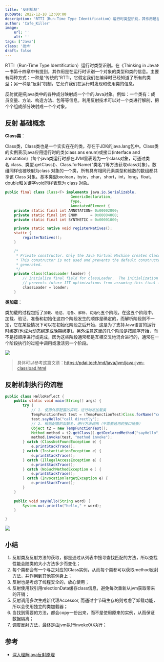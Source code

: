 ```yaml
---
title: '反射机制'
pubDate: 2022-12-10 12:00:00
description: 'RTTI（Run-Time Type Identification）运行时类型识别，其作用是在运行时识别一个对象的类型和类的信息。主要有两种方式，而其中一种便是反射机制'
author: 'Cafe_Killer'
image:
    url: ''
    alt: ''
tags: ["Java"]
class: '技术'
draft: false
---
```


RTTI（Run-Time Type Identification）运行时类型识别。在《Thinking in Java》一书第十四章中有提到，其作用是在运行时识别一个对象的类型和类的信息。主要有两种方式：一种是“传统的”RTTI，它假定我们在编译时已经知道了所有的类型；另一种是“反射”机制，它允许我们在运行时发现和使用类的信息。

反射就是把java类中的各种成分映射成一个个的Java对象。例如：一个类有：成员变量、方法、构造方法、包等等信息，利用反射技术可以对一个类进行解剖，把个个组成部分映射成一个个对象。


## 反射 基础概念

**Class类**：

Class类，Class类也是一个实实在在的类，存在于JDK的java.lang包中。Class类的实例表示java应用运行时的类(class ans enum)或接口(interface and annotation)（每个java类运行时都在JVM里表现为一个class对象，可通过类名.class、类型.getClass()、Class.forName("类名")等方法获取class对象）。数组同样也被映射为class 对象的一个类，所有具有相同元素类型和维数的数组都共享该 Class 对象。基本类型boolean，byte，char，short，int，long，float，double和关键字void同样表现为 class 对象。

```java
public final class Class<T> implements java.io.Serializable,
                              GenericDeclaration,
                              Type,
                              AnnotatedElement {
    private static final int ANNOTATION= 0x00002000;
    private static final int ENUM      = 0x00004000;
    private static final int SYNTHETIC = 0x00001000;

    private static native void registerNatives();
    static {
        registerNatives();
    }

    /*
     * Private constructor. Only the Java Virtual Machine creates Class objects.   //私有构造器，只有JVM才能调用创建Class对象
     * This constructor is not used and prevents the default constructor being
     * generated.
     */
    private Class(ClassLoader loader) {
        // Initialize final field for classLoader.  The initialization value of non-null
        // prevents future JIT optimizations from assuming this final field is null.
        classLoader = loader;
    }
```

**类加载**：

类加载的过程包括了`加载`、`验证`、`准备`、`解析`、`初始化`五个阶段。在这五个阶段中，加载、验证、准备和初始化这四个阶段发生的顺序是确定的，而解析阶段则不一定，它在某些情况下可以在初始化阶段之后开始，这是为了支持Java语言的运行时绑定(也成为动态绑定或晚期绑定)。另外注意这里的几个阶段是按顺序开始，而不是按顺序进行或完成，因为这些阶段通常都是互相交叉地混合进行的，通常在一个阶段执行的过程中调用或激活另一个阶段。

![](https://pdai.tech/images/jvm/java_jvm_classload_2.png)

> 具体可以参考这篇文章：https://pdai.tech/md/java/jvm/java-jvm-classload.html

## 反射机制执行的流程

```java
public class HelloReflect {
    public static void main(String[] args) {
        try {
            // 1. 使用外部配置的实现，进行动态加载类
            TempFunctionTest test = (TempFunctionTest)Class.forName("com.tester.HelloReflect").newInstance();
            test.sayHello("call directly");
            // 2. 根据配置的函数名，进行方法调用（不需要通用的接口抽象）
            Object t2 = new TempFunctionTest();
            Method method = t2.getClass().getDeclaredMethod("sayHello", String.class);
            method.invoke(test, "method invoke");
        } catch (ClassNotFoundException e) {
            e.printStackTrace();
        } catch (InstantiationException e) {
            e.printStackTrace();
        } catch (IllegalAccessException e) {
            e.printStackTrace();
        } catch (NoSuchMethodException e ) {
            e.printStackTrace();
        } catch (InvocationTargetException e) {
            e.printStackTrace();
        }
    }
    
    public void sayHello(String word) {
        System.out.println("hello," + word);
    }

}
```

![](https://pdai.tech/images/java/java-basic-reflection-1.png)

## 小结

1. 反射类及反射方法的获取，都是通过从列表中搜寻查找匹配的方法，所以查找性能会随类的大小方法多少而变化；
2. 每个类都会有一个与之对应的Class实例，从而每个类都可以获取method反射方法，并作用到其他实例身上；
3. 反射也是考虑了线程安全的，放心使用；
4. 反射使用软引用relectionData缓存class信息，避免每次重新从jvm获取带来的开销；
5. 反射调用多次生成新代理Accessor, 而通过字节码生存的则考虑了卸载功能，所以会使用独立的类加载器；
6. 当找到需要的方法，都会copy一份出来，而不是使用原来的实例，从而保证数据隔离；
7. 调度反射方法，最终是由jvm执行invoke0()执行；


## 参考

- [深入理解java反射原理](https://www.cnblogs.com/yougewe/p/10125073.html)